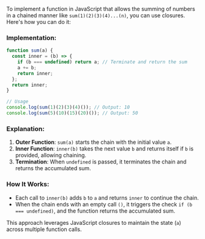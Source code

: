To implement a function in JavaScript that allows the summing of numbers in a chained manner like `sum(1)(2)(3)(4)...(n)`, you can use closures. Here's how you can do it:

### Implementation:

```javascript
function sum(a) {
  const inner = (b) => {
    if (b === undefined) return a; // Terminate and return the sum
    a += b;
    return inner;
  };
  return inner;
}

// Usage
console.log(sum(1)(2)(3)(4)()); // Output: 10
console.log(sum(5)(10)(15)(20)()); // Output: 50
```

### Explanation:

1. **Outer Function**: `sum(a)` starts the chain with the initial value `a`.
2. **Inner Function**: `inner(b)` takes the next value `b` and returns itself if `b` is provided, allowing chaining.
3. **Termination**: When `undefined` is passed, it terminates the chain and returns the accumulated sum.

### How It Works:

- Each call to `inner(b)` adds `b` to `a` and returns `inner` to continue the chain.
- When the chain ends with an empty call `()`, it triggers the check `if (b === undefined)`, and the function returns the accumulated sum.

This approach leverages JavaScript closures to maintain the state (`a`) across multiple function calls.